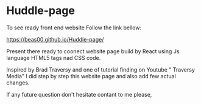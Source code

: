 # Huddle-page
To see ready front end website Follow the link bellow:

https://beas00.github.io/Huddle-page/

Present there ready to coonect website page build by React using Js language HTML5 tags nad CSS code.

Inspired by Brad Traversy and one of tutorial finding on Youtube " Traversy Media" 
I did step by step this website page and also add few actual changes.

If any future question don't hesitate contant to me please,
